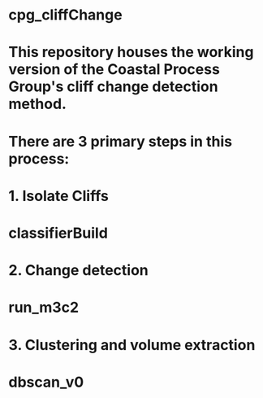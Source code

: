 # cpg_cliffChange
# This repository houses the working version of the Coastal Process Group's cliff change detection method. 

# There are 3 primary steps in this process:
# 1. Isolate Cliffs
# classifierBuild

# 2. Change detection
# run_m3c2

# 3. Clustering and volume extraction
# dbscan_v0
